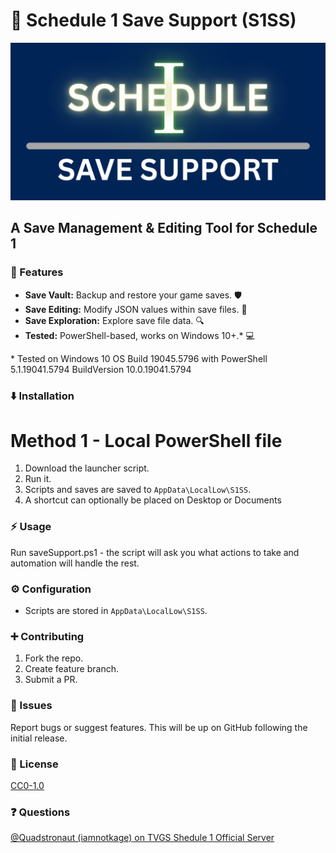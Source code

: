 # 💾 Schedule 1 Save Support (S1SS)
![Schedule 1 Save Support](Assets/s1ss.png)
## A Save Management & Editing Tool for Schedule 1

### 🚀 Features

* **Save Vault:** Backup and restore your game saves. 🛡️
* **Save Editing:** Modify JSON values within save files. 🔧
* **Save Exploration:** Explore save file data. 🔍
* **Tested:** PowerShell-based, works on Windows 10+.\* 💻

\* Tested on Windows 10 OS Build 19045.5796 with PowerShell 5.1.19041.5794 BuildVersion 10.0.19041.5794

### ⬇️ Installation

# Method 1 - Local PowerShell file
1.  Download the launcher script.
2.  Run it.
3.  Scripts and saves are saved to `AppData\LocalLow\S1SS`.
4.  A shortcut can optionally be placed on Desktop or Documents

### ⚡ Usage

Run saveSupport.ps1 - the script will ask you what actions to take and automation will handle the rest.

### ⚙️ Configuration

* Scripts are stored in `AppData\LocalLow\S1SS`.

### ➕ Contributing

1.  Fork the repo.
2.  Create feature branch.
3.  Submit a PR.

### 🐛 Issues

Report bugs or suggest features.
This will be up on GitHub following the initial release.

### 📜 License

[CC0-1.0](LICENSE)

### ❓ Questions

[@Quadstronaut (iamnotkage) on TVGS Shedule 1 Official Server](https://discord.gg/PGe2nnaCn5)